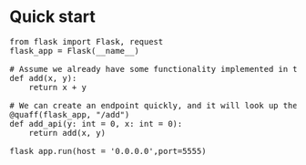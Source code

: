 # Quick start

<pre>
from flask import Flask, request
flask_app = Flask(__name__)

# Assume we already have some functionality implemented in the system
def add(x, y):
    return x + y

# We can create an endpoint quickly, and it will look up the inputs in query string or form variables
@quaff(flask_app, "/add")
def add_api(y: int = 0, x: int = 0):
    return add(x, y)

flask_app.run(host = '0.0.0.0',port=5555)
</pre>
